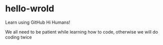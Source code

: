 # hello-wrold
Learn using GitHub
Hi Humans!

We all need to be patient while learning how to code, otherwise we will do coding twice
